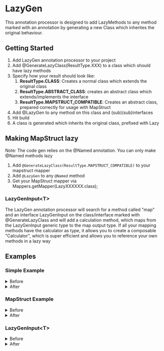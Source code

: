 # LazyGen

This annotation processor is designed to add LazyMethods to any method marked with an annotation
by generating a new Class which inherites the original behaviour.

## Getting Started

1. Add LazyGen annotation processor to your project
2. Add @GenerateLazyClass(ResultType.XXX) to a class which should have lazy methods
3. Specify how your result should look like:
   1. **ResultType.CLASS**: Creates a normal class which extends the original class
   2. **ResultType.ABSTRACT_CLASS**: creates an abstract class which extends/implements the interface
   3. **ResultType.MAPSTRUCT_COMPATIBLE**: Creates an abstract class, prepared correctly for usage with MapStruct
4. Add @LazyGen to any method on this class and (sub)(sub)interfaces
5. Hit build
6. A class is generated which inherits the original class, prefixed with Lazy

## Making MapStruct lazy

Note: The code gen relies on the @Named annotation. You can only make @Named methods lazy

1. Add `@GenerateLazyClass(ResultType.MAPSTRUCT_COMPATIBLE)` to your mapstruct mapper 
2. Add `@LazyGen` to any `@Named` method
3. Get your MapStruct mapper via Mappers.getMapper(LazyXXXXXX.class);

### LazyGenInput\<T> 

The LazyGen annotation processor will search for a method called "map" and an interface LazyGenInput on the class/interface marked
with @GenerateLazyClass
and will add a calculation method, which maps from the LazyGenInput generic type
to the map output type. If all your mapping methods have the calculator as type,
it allows you to create a composable "Calculator", which is super efficient and allows you
to reference your own methods in a lazy way 

## Examples

### Simple Example

<details><summary>Before</summary>
<p>

    @GenerateLazyClass
    public class NormalClass {
        
        @LazyGen
        String abc(){
            return "Test";
        }
    }

</p>
</details>

<details><summary>After</summary>
<p>

    public class LazyNormalClass extends NormalClass {
        private java.lang.String _abc;
        
        @Override
        public java.lang.String abc() {
            if (_abc != null) {
                return _abc;
            }
            _abc = super.abc();
            return _abc;
        }
    }

</p>
</details>

### MapStruct Example

<details><summary>Before</summary>
<p>

    @GenerateLazyClass(ResultType.MAPSTRUCT_COMPATIBLE)
    public interface TestMapper {
    
        @Mapping(target = ".", source = "input", qualifiedByName = "a")
        String mapSummations(String input);
        
        @LazyGen
        @Named("a")
        default String a(TestMapper calculator) {
            System.out.println("a");
            return "a";
        }
    }

</p>
</details>

<details><summary>After</summary>
<p>

    @Mapper
    public abstract class LazyTestMapper implements TestMapper {
    
        @Named("a")
        @Override
        public java.lang.String a(io.github.askmeagain.lazygen.calculator.simple.MapstructAbstractClass _TestMapper0) {
            if (_a != null) {
                return _a;
            }
            _a = TestMapper.super.a(_TestMapper0);
            return _a;
        }
        private java.lang.String _a;
    }

</p>
</details>

### LazyGenInput\<T>

<details><summary>Before</summary>
<p>

    @GenerateLazyClass(ResultType.CLASS)
    public class NormalClassWithInput implements LazyGenInput<Input> {
    
        @LazyGen
        String map(NormalClassWithInput instance){
            return "Test";
        }
    }

</p>
</details>

<details><summary>After</summary>
<p>

    public class  LazyNormalClassWithInput extends NormalClassWithInput {
        private Input inputs;
        
        @Override
        public Input getInputs(){
            return inputs;
        }
        
        public String calculate(Input inputs){
            this.inputs = inputs;
            return map(this);
        }
    
        @Override
        public java.lang.String map(io.github.askmeagain.lazygen.calculator.simple.NormalClassWithInput _NormalClassWithInput0) {
            if (_map != null) {
                return _map;
            }
            _map = super.map(_NormalClassWithInput0);
            return _map;
        }
        private java.lang.String _map;
    }

</p>
</details>